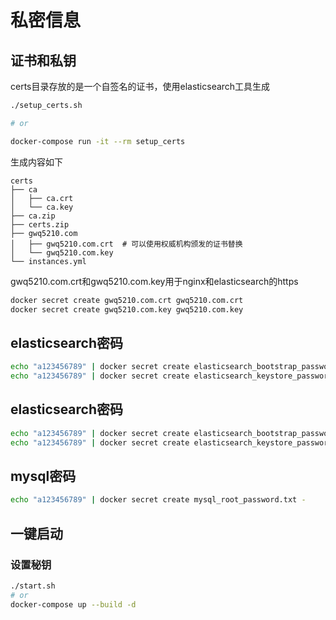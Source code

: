 # 私密信息

## 证书和私钥

certs目录存放的是一个自签名的证书，使用elasticsearch工具生成

```sh
./setup_certs.sh

# or

docker-compose run -it --rm setup_certs
```

生成内容如下

```text
certs
├── ca
│   ├── ca.crt
│   └── ca.key
├── ca.zip
├── certs.zip
├── gwq5210.com
│   ├── gwq5210.com.crt  # 可以使用权威机构颁发的证书替换
│   └── gwq5210.com.key
└── instances.yml
```

gwq5210.com.crt和gwq5210.com.key用于nginx和elasticsearch的https

```sh
docker secret create gwq5210.com.crt gwq5210.com.crt
docker secret create gwq5210.com.key gwq5210.com.key
```

## elasticsearch密码

```sh
echo "a123456789" | docker secret create elasticsearch_bootstrap_password.txt -
echo "a123456789" | docker secret create elasticsearch_keystore_password.txt -
```

## elasticsearch密码

```sh
echo "a123456789" | docker secret create elasticsearch_bootstrap_password.txt -
echo "a123456789" | docker secret create elasticsearch_keystore_password.txt -
```

## mysql密码

```sh
echo "a123456789" | docker secret create mysql_root_password.txt -
```




## 一键启动

### 设置秘钥

```sh
./start.sh
# or
docker-compose up --build -d
```
